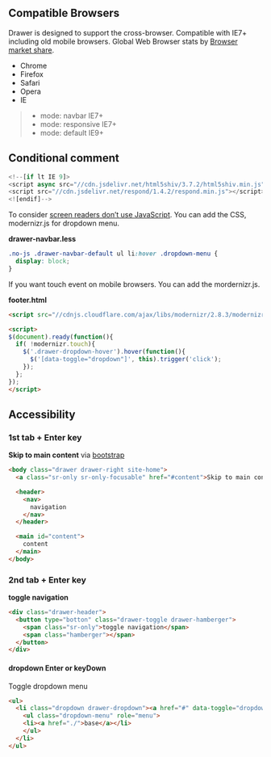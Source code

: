 ## Compatible Browsers

Drawer is designed to support the cross-browser. Compatible with IE7+ including old mobile browsers.
Global Web Browser stats by [Browser market share](http://www.netmarketshare.com/browser-market-share.aspx?qprid=2&qpcustomd=0).

- Chrome
- Firefox
- Safari
- Opera
- IE

 > - mode: navbar IE7+
 > - mode: responsive IE7+
 > - mode: default IE9+

## Conditional comment

``` javascript
<!--[if lt IE 9]>
<script async src="//cdn.jsdelivr.net/html5shiv/3.7.2/html5shiv.min.js"></script>
<script src="//cdn.jsdelivr.net/respond/1.4.2/respond.min.js"></script>
<![endif]-->
```

To consider [screen readers don’t use JavaScript](http://a11yproject.com/posts/myth-screen-readers-dont-use-javascript/). You can add the CSS, modernizr.js for dropdown menu.

**drawer-navbar.less**

``` css
.no-js .drawer-navbar-default ul li:hover .dropdown-menu {
  display: block;
}
```

If you want touch event on mobile browsers. You can add the mordernizr.js.

**footer.html**

``` html
<script src="//cdnjs.cloudflare.com/ajax/libs/modernizr/2.8.3/modernizr.min.js"></script>

<script>
$(document).ready(function(){
  if( !modernizr.touch){
    $('.drawer-dropdown-hover').hover(function(){ 
      $('[data-toggle="dropdown"]', this).trigger('click'); 
    });
  };
});     
</script> 
```

## Accessibility

### 1st tab + Enter key

**Skip to main content** via [bootstrap](http://getbootstrap.com/getting-started/#accessibility)

``` html
<body class="drawer drawer-right site-home">
  <a class="sr-only sr-only-focusable" href="#content">Skip to main content</a>

  <header>
    <nav>
      navigation
    </nav>
  </header>

  <main id="content">
    content
  </main>
</body>
```

### 2nd tab + Enter key

**toggle navigation**

``` html
<div class="drawer-header">
  <button type="botton" class="drawer-toggle drawer-hamberger">
    <span class="sr-only">toggle navigation</span> 
    <span class="hamberger"></span>
  </button>
</div>
```

#### dropdown **Enter** or **keyDown**

Toggle dropdown menu

``` html
<ul>
  <li class="dropdown drawer-dropdown"><a href="#" data-toggle="dropdown" role="button" aria-expanded="false">Demo <span class="caret"></span></a>
    <ul class="dropdown-menu" role="menu">
    <li><a href="./">base</a></li>
    </ul>
  </li>
</ul>
```